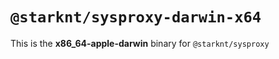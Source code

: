 # `@starknt/sysproxy-darwin-x64`

This is the **x86_64-apple-darwin** binary for `@starknt/sysproxy`
